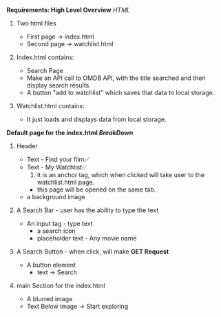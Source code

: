 **Requirements: High Level Overview**
_HTML_

1. Two html files

   - First page -> index.html
   - Second page -> watchlist.html

2. Index.html contains:

   - Search Page
   - Make an API call to OMDB API, with the title searched and then display search results.
   - A button "add to watchlist" which saves that data to local storage.

3. Watchlist.html contains:
   - It just loads and displays data from local storage.

**Default page for the index.html _BreakDown_**

1.  Header

    - Text - Find your film✅
    - Text - My Watchlist✅
      1. it is an anchor tag, which when clicked will take user to the watchlist.html page.
      - this page will be opened on the same tab.
    - a background image

2.  A Search Bar - user has the ability to type the text

    - An input tag - type text
      - a search icon
      - placeholder text - Any movie name

3.  A Search Button - when click, will make **GET Request**

    - A button element
      - text -> Search

4.  main Section for the index.html
    - A blurred image
    - Text Below image -> Start exploring
